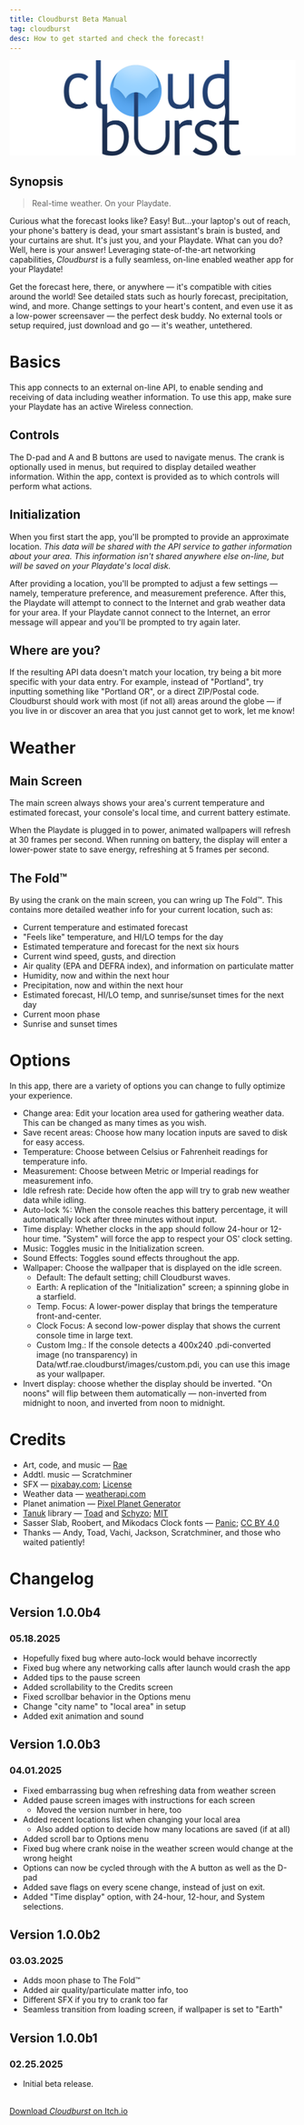 ```yaml
---
title: Cloudburst Beta Manual
tag: cloudburst
desc: How to get started and check the forecast!
---
```

![Cloudburst](/blog/images/2025-02-07-1.png)

## Synopsis

> Real-time weather. On your Playdate.

Curious what the forecast looks like? Easy! But...your laptop's out of reach, your phone's battery is dead, your smart assistant's brain is busted, and your curtains are shut. It's just you, and your Playdate. What can you do? Well, here is your answer! Leveraging state-of-the-art networking capabilities, *Cloudburst* is a fully seamless, on-line enabled weather app for your Playdate!

Get the forecast here, there, or anywhere — it's compatible with cities around the world! See detailed stats such as hourly forecast, precipitation, wind, and more. Change settings to your heart's content, and even use it as a low-power screensaver — the perfect desk buddy. No external tools or setup required, just download and go — it's weather, untethered.

# Basics

This app connects to an external on-line API, to enable sending and receiving of data including weather information. To use this app, make sure your Playdate has an active Wireless connection.

## Controls

The D-pad and A and B buttons are used to navigate menus. The crank is optionally used in menus, but required to display detailed weather information. Within the app, context is provided as to which controls will perform what actions.

## Initialization

When you first start the app, you'll be prompted to provide an approximate location. *This data will be shared with the API service to gather information about your area. This information isn't shared anywhere else on-line, but will be saved on your Playdate's local disk.*

After providing a location, you'll be prompted to adjust a few settings — namely, temperature preference, and measurement preference. After this, the Playdate will attempt to connect to the Internet and grab weather data for your area. If your Playdate cannot connect to the Internet, an error message will appear and you'll be prompted to try again later.

## Where are you?

If the resulting API data doesn't match your location, try being a bit more specific with your data entry. For example, instead of "Portland", try inputting something like "Portland OR", or a direct ZIP/Postal code. Cloudburst should work with most (if not all) areas around the globe — if you live in or discover an area that you just cannot get to work, let me know!

# Weather

## Main Screen

The main screen always shows your area's current temperature and estimated forecast, your console's local time, and current battery estimate.

When the Playdate is plugged in to power, animated wallpapers will refresh at 30 frames per second. When running on battery, the display will enter a lower-power state to save energy, refreshing at 5 frames per second.

## The Fold™

By using the crank on the main screen, you can wring up The Fold™. This contains more detailed weather info for your current location, such as:

- Current temperature and estimated forecast
- "Feels like" temperature, and HI/LO temps for the day
- Estimated temperature and forecast for the next six hours
- Current wind speed, gusts, and direction
- Air quality (EPA and DEFRA index), and information on particulate matter
- Humidity, now and within the next hour
- Precipitation, now and within the next hour
- Estimated forecast, HI/LO temp, and sunrise/sunset times for the next day
- Current moon phase
- Sunrise and sunset times

# Options

In this app, there are a variety of options you can change to fully optimize your experience.

- Change area: Edit your location area used for gathering weather data. This can be changed as many times as you wish.
- Save recent areas: Choose how many location inputs are saved to disk for easy access.
- Temperature: Choose between Celsius or Fahrenheit readings for temperature info.
- Measurement: Choose between Metric or Imperial readings for measurement info.
- Idle refresh rate: Decide how often the app will try to grab new weather data while idling.
- Auto-lock %: When the console reaches this battery percentage, it will automatically lock after three minutes without input.
- Time display: Whether clocks in the app should follow 24-hour or 12-hour time. "System" will force the app to respect your OS' clock setting.
- Music: Toggles music in the Initialization screen.
- Sound Effects: Toggles sound effects throughout the app.
- Wallpaper: Choose the wallpaper that is displayed on the idle screen.
	- Default: The default setting; chill Cloudburst waves.
	- Earth: A replication of the "Initialization" screen; a spinning globe in a starfield.
	- Temp. Focus: A lower-power display that brings the temperature front-and-center.
	- Clock Focus: A second low-power display that shows the current console time in large text.
	- Custom Img.: If the console detects a 400x240 <span class="code-span">.pdi</span>-converted image (no transparency) in <span class="code-span">Data/wtf.rae.cloudburst/images/custom.pdi</span>, you can use this image as your wallpaper.
- Invert display: choose whether the display should be inverted. "On noons" will flip between them automatically — non-inverted from midnight to noon, and inverted from noon to midnight.

# Credits

- Art, code, and music — [Rae](https://rae.wtf)
- Addtl. music — Scratchminer
- SFX — [pixabay.com](https://pixabay.com/); [License](https://pixabay.com/service/terms/)
- Weather data — [weatherapi.com](https://weatherapi.com)
- Planet animation — [Pixel Planet Generator](https://deep-fold.itch.io/pixel-planet-generator)
- [Tanuk](https://github.com/Schyzophrenic/Tanuk_CodeSequence) library — [Toad](https://toadleyundercontrol.itch.io/) and [Schyzo](https://twitter.com/Schyzo99); [MIT](https://github.com/Schyzophrenic/Tanuk_CodeSequence/blob/main/LICENSE)
- Sasser Slab, Roobert, and Mikodacs Clock fonts — [Panic](https://panic.com); [CC BY 4.0](https://creativecommons.org/licenses/by/4.0/)
- Thanks — Andy, Toad, Vachi, Jackson, Scratchminer, and those who waited patiently!

# Changelog

## Version 1.0.0b4
### 05.18.2025

- Hopefully fixed bug where auto-lock would behave incorrectly
- Fixed bug where any networking calls after launch would crash the app
- Added tips to the pause screen
- Added scrollability to the Credits screen
- Fixed scrollbar behavior in the Options menu
- Change "city name" to "local area" in setup
- Added exit animation and sound

## Version 1.0.0b3
### 04.01.2025

- Fixed embarrassing bug when refreshing data from weather screen
- Added pause screen images with instructions for each screen
	 - Moved the version number in here, too
- Added recent locations list when changing your local area
	- Also added option to decide how many locations are saved (if at all)
- Added scroll bar to Options menu
- Fixed bug where crank noise in the weather screen would change at the wrong height
- Options can now be cycled through with the A button as well as the D-pad
- Added save flags on every scene change, instead of just on exit.
- Added "Time display" option, with 24-hour, 12-hour, and System selections.

## Version 1.0.0b2
### 03.03.2025

- Adds moon phase to The Fold™
- Added air quality/particulate matter info, too
- Different SFX if you try to crank too far
- Seamless transition from loading screen, if wallpaper is set to "Earth"

## Version 1.0.0b1
### 02.25.2025

- Initial beta release.

<br>
<a href="https://raewtf.itch.io/cloudburst" class="button">Download <i>Cloudburst</i> on Itch.io</a>